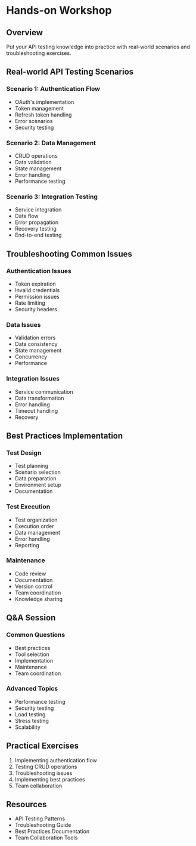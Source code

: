# Hands-on Workshop

## Overview

Put your API testing knowledge into practice with real-world scenarios and troubleshooting exercises.

## Real-world API Testing Scenarios

### Scenario 1: Authentication Flow

- OAuth's implementation
- Token management
- Refresh token handling
- Error scenarios
- Security testing

### Scenario 2: Data Management

- CRUD operations
- Data validation
- State management
- Error handling
- Performance testing

### Scenario 3: Integration Testing

- Service integration
- Data flow
- Error propagation
- Recovery testing
- End-to-end testing

## Troubleshooting Common Issues

### Authentication Issues

- Token expiration
- Invalid credentials
- Permission issues
- Rate limiting
- Security headers

### Data Issues

- Validation errors
- Data consistency
- State management
- Concurrency
- Performance

### Integration Issues

- Service communication
- Data transformation
- Error handling
- Timeout handling
- Recovery

## Best Practices Implementation

### Test Design

- Test planning
- Scenario selection
- Data preparation
- Environment setup
- Documentation

### Test Execution

- Test organization
- Execution order
- Data management
- Error handling
- Reporting

### Maintenance

- Code review
- Documentation
- Version control
- Team coordination
- Knowledge sharing

## Q&A Session

### Common Questions

- Best practices
- Tool selection
- Implementation
- Maintenance
- Team coordination

### Advanced Topics

- Performance testing
- Security testing
- Load testing
- Stress testing
- Scalability

## Practical Exercises

1. Implementing authentication flow
2. Testing CRUD operations
3. Troubleshooting issues
4. Implementing best practices
5. Team collaboration

## Resources

- API Testing Patterns
- Troubleshooting Guide
- Best Practices Documentation
- Team Collaboration Tools
